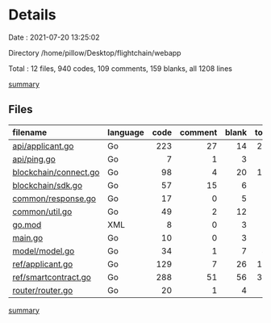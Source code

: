 # Details

Date : 2021-07-20 13:25:02

Directory /home/pillow/Desktop/flightchain/webapp

Total : 12 files,  940 codes, 109 comments, 159 blanks, all 1208 lines

[summary](results.md)

## Files
| filename | language | code | comment | blank | total |
| :--- | :--- | ---: | ---: | ---: | ---: |
| [api/applicant.go](/api/applicant.go) | Go | 223 | 27 | 14 | 264 |
| [api/ping.go](/api/ping.go) | Go | 7 | 1 | 3 | 11 |
| [blockchain/connect.go](/blockchain/connect.go) | Go | 98 | 4 | 20 | 122 |
| [blockchain/sdk.go](/blockchain/sdk.go) | Go | 57 | 15 | 6 | 78 |
| [common/response.go](/common/response.go) | Go | 17 | 0 | 5 | 22 |
| [common/util.go](/common/util.go) | Go | 49 | 2 | 12 | 63 |
| [go.mod](/go.mod) | XML | 8 | 0 | 3 | 11 |
| [main.go](/main.go) | Go | 10 | 0 | 3 | 13 |
| [model/model.go](/model/model.go) | Go | 34 | 1 | 7 | 42 |
| [ref/applicant.go](/ref/applicant.go) | Go | 129 | 7 | 26 | 162 |
| [ref/smartcontract.go](/ref/smartcontract.go) | Go | 288 | 51 | 56 | 395 |
| [router/router.go](/router/router.go) | Go | 20 | 1 | 4 | 25 |

[summary](results.md)